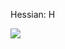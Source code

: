 Hessian: H



<img src="https://latex.codecogs.com/svg.latex?&space;\theta_{n+1} = \theta_{n} + H_{\ell(\hat{\theta})}^{-1}\nabla \ell(\theta)" />

